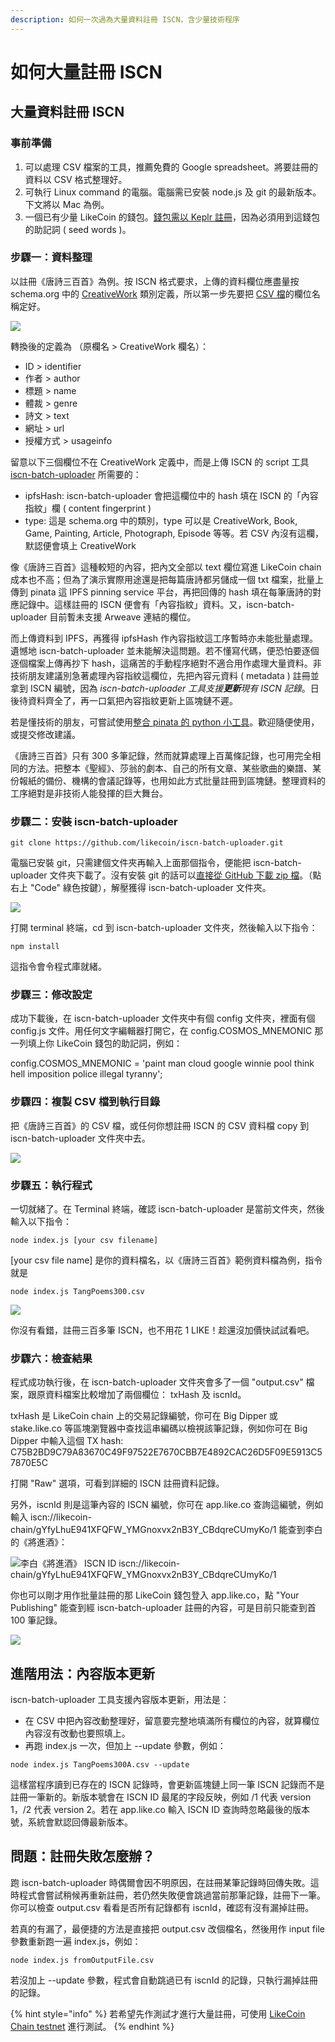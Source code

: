 ```yaml
---
description: 如何一次過為大量資料註冊 ISCN，含少量技術程序
---
```


# 如何大量註冊 ISCN

## &#xD;大量資料註冊 ISCN

### 事前準備

1. 可以處理 CSV 檔案的工具，推薦免費的 Google spreadsheet。將要註冊的資料以 CSV 格式整理好。
2. 可執行 Linux command 的電腦。電腦需已安裝 node.js 及 git 的最新版本。下文將以 Mac 為例。
3. 一個已有少量 LikeCoin 的錢包。[錢包需以 Keplr 註冊](../../user-guide/liker-id/register-with-keplr.md)，因為必須用到這錢包的助記詞  ( seed words )。

### 步驟一：資料整理

以註冊《唐詩三百首》為例。按 ISCN 格式要求，上傳的資料欄位應盡量按 schema.org 中的 [CreativeWork](https://schema.org/CreativeWork) 類別定義，所以第一步先要把 [CSV 檔](https://github.com/edmondyu/TangPoems300/blob/main/TangPoems300.csv)的欄位名稱定好。

![](../../.gitbook/assets/iscn-batch-uploader-01.png)

轉換後的定義為 （原欄名 > CreativeWork 欄名）：

* ID > identifier
* 作者 > author
* 標題 > name
* 體裁 > genre
* 詩文 > text
* 網址 > url
* 授權方式 > usageinfo

留意以下三個欄位不在 CreativeWork 定義中，而是上傳 ISCN 的 script 工具 [iscn-batch-uploader](https://github.com/likecoin/iscn-batch-uploader) 所需要的：

* ipfsHash: iscn-batch-uploader 會把這欄位中的 hash 填在 ISCN 的「內容指紋」欄 ( content fingerprint )
* type: 這是 schema.org 中的類別，type 可以是 CreativeWork, Book, Game, Painting, Article, Photograph, Episode 等等。若 CSV 內沒有這欄，默認便會填上 CreativeWork

像《唐詩三百首》這種較短的內容，把內文全部以 text 欄位寫進 LikeCoin chain 成本也不高；但為了演示實際用途還是把每篇唐詩都另儲成一個 txt 檔案，批量上傳到 pinata 這 IPFS pinning service 平台，再把回傳的 hash 填在每筆唐詩的對應記錄中。這樣註冊的 ISCN 便會有「內容指紋」資料。又，iscn-batch-uploader 目前暫未支援 Arweave 連結的欄位。

而上傳資料到 IPFS，再獲得 ipfsHash 作內容指紋這工序暫時亦未能批量處理。遺憾地 iscn-batch-uploader 並未能解決這問題。若不懂寫代碼，便恐怕要逐個逐個檔案上傳再抄下 hash，這痛苦的手動程序絕對不適合用作處理大量資料。非技術朋友建議別急著處理內容指紋這欄位，先把內容元資料 ( metadata ) 註冊並拿到 ISCN 編號，因為 _iscn-batch-uploader 工具支援**更新**現有 ISCN 記錄_。日後待資料齊全了，再一口氣把內容指紋更新上區塊鏈不遲。

若是懂技術的朋友，可嘗試使用[整合 pinata 的 python 小工具](https://github.com/edmondyu/pinata-python-util)。歡迎隨便使用，或提交修改建議。

《唐詩三百首》只有 300 多筆記錄，然而就算處理上百萬條記錄，也可用完全相同的方法。把整本《聖經》、莎翁的劇本、自己的所有文章、某些歌曲的樂譜、某份報紙的備份、機構的會議記錄等，也用如此方式批量註冊到區塊鏈。整理資料的工序絕對是非技術人能發揮的巨大舞台。

### 步驟二：安裝 iscn-batch-uploader

```
git clone https://github.com/likecoin/iscn-batch-uploader.git
```

電腦已安裝 git，只需建個文件夾再輸入上面那個指令，便能把 iscn-batch-uploader 文件夾下載了。沒有安裝 git 的話可以[直接從 GitHub 下載 zip 檔](https://github.com/likecoin/iscn-batch-uploader)。（點右上 "Code" 綠色按鍵），解壓獲得 iscn-batch-uploader 文件夾。

![](../../.gitbook/assets/iscn-batch-uploader-02.png)

打開 terminal 終端，cd 到 iscn-batch-uploader 文件夾，然後輸入以下指令：

```
npm install
```

這指令會令程式庫就緒。

### 步驟三：修改設定

成功下載後，在 iscn-batch-uploader 文件夾中有個 config 文件夾，裡面有個 config.js 文件。用任何文字編輯器打開它，在 config.COSMOS_MNEMONIC 那一列填上你 LikeCoin 錢包的助記詞，例如：

config.COSMOS_MNEMONIC = 'paint man cloud google winnie pool think hell imposition police illegal tyranny';

### 步驟四：複製 CSV 檔到執行目錄

把《唐詩三百首》的 CSV 檔，或任何你想註冊 ISCN 的 CSV 資料檔 copy 到 iscn-batch-uploader 文件夾中去。

![](../../.gitbook/assets/iscn-batch-uploader-03.png)

### 步驟五：執行程式

一切就緒了。在 Terminal 終端，確認 iscn-batch-uploader 是當前文件夾，然後輸入以下指令：

```
node index.js [your csv filename] 
```

\[your csv file name] 是你的資料檔名，以《唐詩三百首》範例資料檔為例，指令就是

```
node index.js TangPoems300.csv
```

![](../../.gitbook/assets/iscn-batch-uploader-04.gif)

你沒有看錯，註冊三百多筆 ISCN，也不用花 1 LIKE！趁還沒加價快試試看吧。

### 步驟六：檢查結果

程式成功執行後，在 iscn-batch-uploader 文件夾會多了一個 "output.csv" 檔案，跟原資料檔案比較增加了兩個欄位： txHash 及 iscnId。

txHash 是 LikeCoin chain 上的交易記錄編號，你可在 Big Dipper 或 stake.like.co 等區塊瀏覽器中查找這串編碼以檢視該筆記錄，例如你可在 Big Dipper 中輸入這個 TX hash: C75B2BD9C79A83670C49F97522E7670CBB7E4892CAC26D5F09E5913C57870E5C

打開 "Raw" 選項，可看到詳細的 ISCN 註冊資料記錄。

另外，iscnId 則是這筆內容的 ISCN 編號，你可在 app.like.co 查詢這編號，例如輸入 iscn://likecoin-chain/gYfyLhuE941XFQFW_YMGnoxvx2nB3Y_CBdqreCUmyKo/1 能查到李白的《將進酒》：

![李白《將進酒》 ISCN ID iscn://likecoin-chain/gYfyLhuE941XFQFW_YMGnoxvx2nB3Y_CBdqreCUmyKo/1](../../.gitbook/assets/iscn-batch-uploader-05.png)

你也可以剛才用作批量註冊的那 LikeCoin 錢包登入 app.like.co，點 "Your Publishing" 能查到經 iscn-batch-uploader 註冊的內容，可是目前只能查到首 100 筆記錄。

![](../../.gitbook/assets/iscn-batch-uploader-06.png)

## 進階用法：內容版本更新

iscn-batch-uploader 工具支援內容版本更新，用法是：

* 在 CSV 中把內容改動整理好，留意要完整地填滿所有欄位的內容，就算欄位內容沒有改動也要照填上。
* 再跑 index.js 一次，但加上 --update 參數，例如：

```
node index.js TangPoems300A.csv --update
```

這樣當程序讀到已存在的 ISCN 記錄時，會更新區塊鏈上同一筆 ISCN 記錄而不是註冊一筆新的。新版本號會在 ISCN ID 最尾的字段反映，例如 /1 代表 version 1，/2 代表 version 2。若在 app.like.co 輸入 ISCN ID 查詢時忽略最後的版本號，系統會默認回傳最新版本。

## 問題：註冊失敗怎麼辦？

跑 iscn-batch-uploader 時偶爾會因不明原因，在註冊某筆記錄時回傳失敗。這時程式會嘗試稍候再重新註冊，若仍然失敗便會跳過當前那筆記錄，註冊下一筆。你可以檢查 output.csv 看看是否所有記錄都有 iscnId，確認有沒有漏掉註冊。

若真的有漏了，最便捷的方法是直接把 output.csv 改個檔名，然後用作 input file 參數重新跑一遍 index.js，例如：

```
node index.js fromOutputFile.csv
```

若沒加上 --update 參數，程式會自動跳過已有 iscnId 的記錄，只執行漏掉註冊的記錄。

{% hint style="info" %}
若希望先作測試才進行大量註冊，可使用 [LikeCoin Chain testnet](https://github.com/likecoin/testnets/tree/master/likecoin-public-testnet-3) 進行測試。
{% endhint %}
